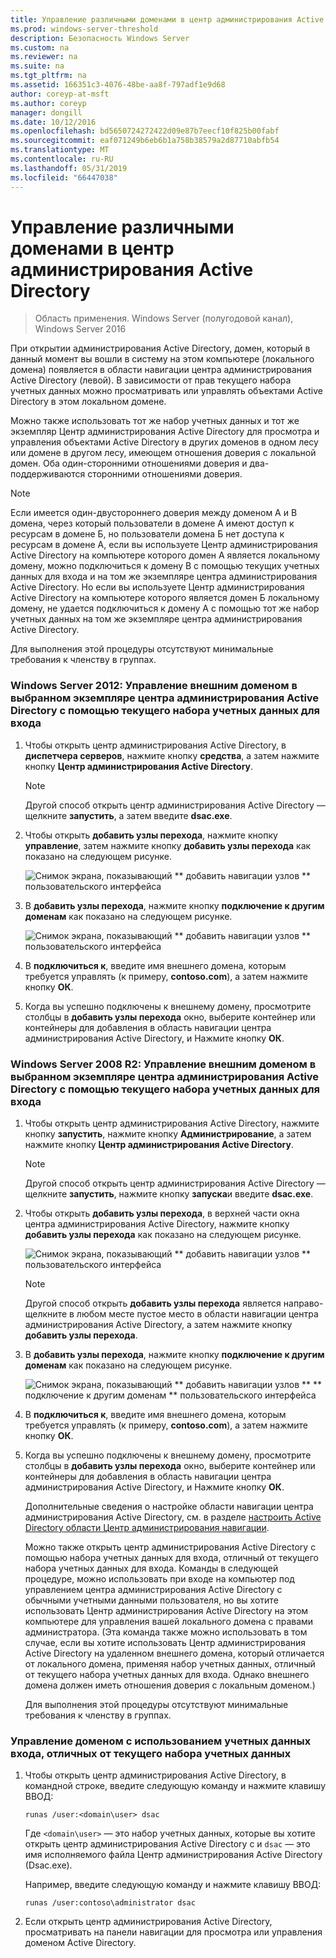 ```yaml
---
title: Управление различными доменами в центр администрирования Active Directory
ms.prod: windows-server-threshold
description: Безопасность Windows Server
ms.custom: na
ms.reviewer: na
ms.suite: na
ms.tgt_pltfrm: na
ms.assetid: 166351c3-4076-48be-aa8f-797adf1e9d68
author: coreyp-at-msft
ms.author: coreyp
manager: dongill
ms.date: 10/12/2016
ms.openlocfilehash: bd5650724272422d09e87b7eecf10f825b00fabf
ms.sourcegitcommit: eaf071249b6eb6b1a758b38579a2d87710abfb54
ms.translationtype: MT
ms.contentlocale: ru-RU
ms.lasthandoff: 05/31/2019
ms.locfileid: "66447038"
---
```

# <a name="manage-different-domains-in-active-directory-administrative-center"></a>Управление различными доменами в центр администрирования Active Directory

>Область применения. Windows Server (полугодовой канал), Windows Server 2016

  При открытии администрирования Active Directory, домен, который в данный момент вы вошли в систему на этом компьютере \(локального домена\) появляется в области навигации центра администрирования Active Directory \(левой\). В зависимости от прав текущего набора учетных данных можно просматривать или управлять объектами Active Directory в этом локальном домене.

 Можно также использовать тот же набор учетных данных и тот же экземпляр Центр администрирования Active Directory для просмотра и управления объектами Active Directory в других доменов в одном лесу или домене в другом лесу, имеющем отношения доверия с локальной домен. Оба один\-сторонними отношениями доверия и два\-поддерживаются сторонними отношениями доверия.

> [!NOTE]
>  Если имеется один\-двустороннего доверия между доменом А и B домена, через который пользователи в домене А имеют доступ к ресурсам в домене Б, но пользователи домена Б нет доступа к ресурсам в домене A, если вы используете Центр администрирования Active Directory на компьютере которого домен А является локальному домену, можно подключиться к домену B с помощью текущих учетных данных для входа и на том же экземпляре центра администрирования Active Directory. Но если вы используете Центр администрирования Active Directory на компьютере которого является домен Б локальному домену, не удается подключиться к домену А с помощью тот же набор учетных данных на том же экземпляре центра администрирования Active Directory.

 Для выполнения этой процедуры отсутствуют минимальные требования к членству в группах.

### <a name="windows-server-2012-to-manage-a-foreign-domain-in-the-selected-instance-of-active-directory-administrative-center-using-the-current-set-of-logon-credentials"></a>Windows Server 2012: Управление внешним доменом в выбранном экземпляре центра администрирования Active Directory с помощью текущего набора учетных данных для входа

1.  Чтобы открыть центр администрирования Active Directory, в **диспетчера серверов**, нажмите кнопку **средства**, а затем нажмите кнопку **Центр администрирования Active Directory**.

    > [!NOTE]
    >  Другой способ открыть центр администрирования Active Directory — щелкните **запустить**, а затем введите **dsac.exe**.

2.  Чтобы открыть **добавить узлы перехода**, нажмите кнопку **управление**, затем нажмите кнопку **добавить узлы перехода** как показано на следующем рисунке.

     ![Снимок экрана, показывающий ** добавить навигации узлов ** пользовательского интерфейса](media/ADDS_ADACAddNavNode.gif)

3.  В **добавить узлы перехода**, нажмите кнопку **подключение к другим доменам** как показано на следующем рисунке.

     ![Снимок экрана, показывающий ** добавить навигации узлов ** пользовательского интерфейса](media/ADDS_ADACConnectToDomain.gif)

4.  В **подключиться к**, введите имя внешнего домена, которым требуется управлять \(к примеру, **contoso.com**\), а затем нажмите кнопку **ОК**.

5.  Когда вы успешно подключены к внешнему домену, просмотрите столбцы в **добавить узлы перехода** окно, выберите контейнер или контейнеры для добавления в область навигации центра администрирования Active Directory, и Нажмите кнопку **ОК**.

### <a name="windows-server-2008-r2-to-manage-a-foreign-domain-in-the-selected-instance-of-active-directory-administrative-center-using-the-current-set-of-logon-credentials"></a>Windows Server 2008 R2: Управление внешним доменом в выбранном экземпляре центра администрирования Active Directory с помощью текущего набора учетных данных для входа

1. Чтобы открыть центр администрирования Active Directory, нажмите кнопку **запустить**, нажмите кнопку **Администрирование**, а затем нажмите кнопку **Центр администрирования Active Directory**.

   > [!NOTE]
   >  Другой способ открыть центр администрирования Active Directory — щелкните **запустить**, нажмите кнопку **запуска**и введите **dsac.exe**.

2. Чтобы открыть **добавить узлы перехода**, в верхней части окна центра администрирования Active Directory, нажмите кнопку **добавить узлы перехода** как показано на следующем рисунке.

    ![Снимок экрана, показывающий ** добавить навигации узлов ** пользовательского интерфейса](media/click_add_nav_nodes.gif)

   > [!NOTE]
   >  Другой способ открыть **добавить узлы перехода** является направо\-щелкните в любом месте пустое место в области навигации центра администрирования Active Directory, а затем нажмите кнопку **добавить узлы перехода**.

3. В **добавить узлы перехода**, нажмите кнопку **подключение к другим доменам** как показано на следующем рисунке.

    ![Снимок экрана, показывающий ** добавить навигации узлов ** ** подключение к другим доменам ** пользовательского интерфейса](media/add_nav_nodes.gif)

4. В **подключиться к**, введите имя внешнего домена, которым требуется управлять \(к примеру, **contoso.com**\), а затем нажмите кнопку **ОК**.

5. Когда вы успешно подключены к внешнему домену, просмотрите столбцы в **добавить узлы перехода** окно, выберите контейнер или контейнеры для добавления в область навигации центра администрирования Active Directory, и Нажмите кнопку **ОК**.

   Дополнительные сведения о настройке области навигации центра администрирования Active Directory, см. в разделе [настроить Active Directory области Центр администрирования навигации](customize-the-active-directory-administrative-center-navigation-pane.md).

   Можно также открыть центр администрирования Active Directory с помощью набора учетных данных для входа, отличный от текущего набора учетных данных для входа. Команды в следующей процедуре, можно использовать при входе на компьютер под управлением центра администрирования Active Directory с обычными учетными данными пользователя, но вы хотите использовать Центр администрирования Active Directory на этом компьютере для управления вашей локального домена с правами администратора. \(Эта команда также можно использовать в том случае, если вы хотите использовать Центр администрирования Active Directory на удаленном внешнего домена, который отличается от локального домена, применяя набор учетных данных, отличный от текущего набора учетных данных для входа. Однако внешнего домена должен иметь отношения доверия с локальным доменом.\)

   Для выполнения этой процедуры отсутствуют минимальные требования к членству в группах.

### <a name="to-manage-a-domain-using-logon-credentials-that-are-different-from-the-current-set-of-logon-credentials"></a>Управление доменом с использованием учетных данных входа, отличных от текущего набора учетных данных

1.  Чтобы открыть центр администрирования Active Directory, в командной строке, введите следующую команду и нажмите клавишу ВВОД:

     `runas /user:<domain\user> dsac`

     Где `<domain\user>` — это набор учетных данных, которые вы хотите открыть центр администрирования Active Directory с и `dsac` — это имя исполняемого файла Центр администрирования Active Directory \(Dsac.exe\).

     Например, введите следующую команду и нажмите клавишу ВВОД:

     `runas /user:contoso\administrator dsac`

2.  Если открыть центр администрирования Active Directory, просматривать на панели навигации для просмотра или управления доменом Active Directory.

  


